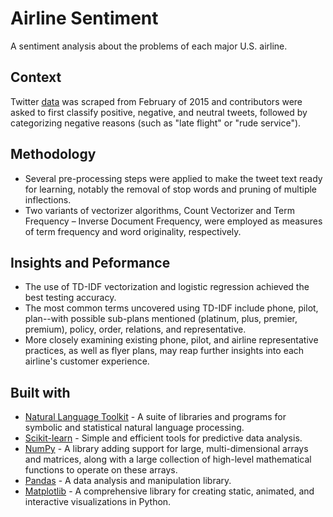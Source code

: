 # Airline Sentiment

A sentiment analysis about the problems of each major U.S. airline.

## Context 

Twitter [data](https://www.kaggle.com/crowdflower/twitter-airline-sentiment) was scraped from February of 2015 and contributors were asked to first classify positive, negative, and neutral tweets, followed by categorizing negative reasons (such as "late flight" or "rude service").

## Methodology

- Several pre-processing steps were applied to make the tweet text ready for learning, notably the removal of stop words and pruning of multiple inflections. 
- Two variants of vectorizer algorithms, Count Vectorizer and Term Frequency – Inverse Document Frequency, were employed as measures of term frequency and word originality, respectively. 

## Insights and Peformance

- The use of TD-IDF vectorization and logistic regression achieved the best testing accuracy. 
- The most common terms uncovered using TD-IDF include phone, pilot, plan--with possible sub-plans mentioned (platinum, plus, premier, premium), policy, order, relations, and representative. 
- More closely examining existing phone, pilot, and airline representative practices, as well as flyer plans, may reap further insights into each airline's customer experience.

## Built with

- [Natural Language Toolkit](https://www.nltk.org/) - A suite of libraries and programs for symbolic and statistical natural language processing.
- [Scikit-learn](https://scikit-learn.org/) - Simple and efficient tools for predictive data analysis.
- [NumPy](https://numpy.org/) - A library adding support for large, multi-dimensional arrays and matrices, along with a large collection of high-level mathematical functions to operate on these arrays.
- [Pandas](https://pandas.pydata.org/) - A data analysis and manipulation library.
- [Matplotlib](https://matplotlib.org/) - A comprehensive library for creating static, animated, and interactive visualizations in Python.
